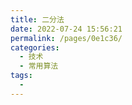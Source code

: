 ```yaml
---
title: 二分法
date: 2022-07-24 15:56:21
permalink: /pages/0e1c36/
categories:
  - 技术
  - 常用算法
tags:
  - 
---
```

